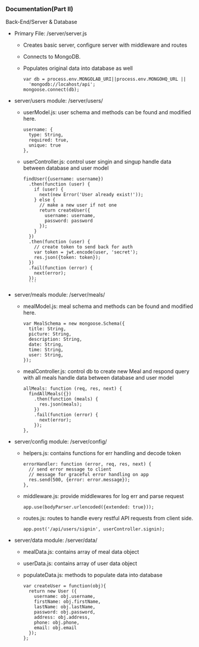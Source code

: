 ### Documentation(Part II)

Back-End/Server & Database

* Primary File: /server/server.js
    * Creates basic server, configure server with middleware and routes

    * Connects to MongoDB.

    * Populates original data into database as well

        ```
        var db = process.env.MONGOLAB_URI||process.env.MONGOHQ_URL ||
          'mongodb://locahost/api';
        mongoose.connect(db);
        ```

* server/users module: /server/users/

    * userModel.js:
        user schema and methods can be found and modified here.

        ```
        username: {
          type: String,
          required: true,
          unique: true
        },
        ```

    * userController.js:
        control user singin and singup
        handle data between database and user model

        ```
        findUser({username: username})
          .then(function (user) {
            if (user) {
              next(new Error('User already exist!'));
            } else {
              // make a new user if not one
              return createUser({
                username: username,
                password: password
              });
            }
          })
          .then(function (user) {
            // create token to send back for auth
            var token = jwt.encode(user, 'secret');
            res.json({token: token});
          })
          .fail(function (error) {
            next(error);
          });
          ```

* server/meals module: /server/meals/

    * mealModel.js: meal schema and methods can be found and modified here.

        ```
        var MealSchema = new mongoose.Schema({
          title: String,
          picture: String,
          description: String,
          date: String,
          time: String,
          user: String,
        });
        ```

    * mealController.js:
        control db to create new Meal and respond query with all meals
        handle data between database and user model

        ```
        allMeals: function (req, res, next) {
          findAllMeals({})
            .then(function (meals) {
              res.json(meals);
            })
            .fail(function (error) {
              next(error);
            });
        },
        ```

* server/config module: /server/config/

    * helpers.js: contains functions for err handling and decode token

        ```
        errorHandler: function (error, req, res, next) {
          // send error message to client
          // message for graceful error handling on app
          res.send(500, {error: error.message});
        },
        ```

    * middleware.js: provide middlewares for log err and parse request

        ```
        app.use(bodyParser.urlencoded({extended: true}));
        ```
    * routes.js: routes to handle every restful API requests from client side.
        ```
        app.post('/api/users/signin', userController.signin);
        ```

* server/data module: /server/data/

    * mealData.js: contains array of meal data object

    * userData.js: contains array of user data object

    * populateData.js: methods to populate data into database

        ```
        var createUser = function(obj){
          return new User ({
            username: obj.username,
            firstName: obj.firstName,
            lastName: obj.lastName,
            password: obj.password,
            address: obj.address,
            phone: obj.phone,
            email: obj.email
          });
        };
        ```
